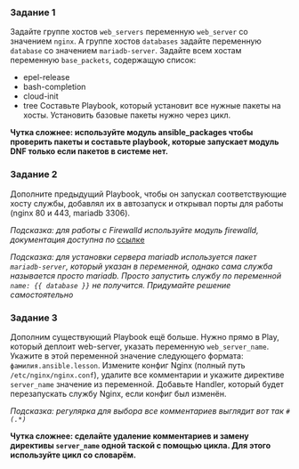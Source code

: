 ### Задание 1
Задайте группе хостов `web_servers` переменную `web_server` со значением `nginx`.
А группе хостов `databases` задайте переменную `database` со значением `mariadb-server`.
Задайте всем хостам переменную `base_packets`, содержащую список:
  - epel-release
  - bash-completion
  - cloud-init
  - tree
Составьте Playbook, который установит все нужные пакеты на хосты. Установить базовые пакеты нужно через цикл.

**Чутка сложнее: используйте модуль ansible_packages чтобы проверить пакеты и составьте playbook, которые запускает модуль DNF только если пакетов в системе нет.**

### Задание 2
Дополните предыдущий Playbook, чтобы он запускал соответствующие хосту службы, добавлял их в автозапуск и открывал порты для работы (nginx 80 и 443, mariadb 3306).

*Подсказка: для работы с Firewalld используйте модуль firewalld, документация доступна по* [ссылке](https://docs.ansible.com/ansible/latest/collections/ansible/posix/firewalld_module.html)

*Подсказка: для установки сервера mariadb используется пакет `mariadb-server`, который указан в переменной, однако сама служба называется просто mariadb. Просто запустить службу по переменной `name: {{ database }}` не получится. Придумайте решение самостоятельно*

### Задание 3
Дополним существующий Playbook ещё больше. Нужно прямо в Play, который деплоит web-server, указать переменную `web_server_name`. Укажите в этой переменной значение следующего формата: `фамилия.ansible.lesson`.
Измените конфиг Nginx (полный путь `/etc/nginx/nginx.conf`), удалите все комментарии и укажите директиве `server_name` значение из переменной. Добавьте Handler, который будет перезапускать службу Nginx, если конфиг был изменён.

*Подсказка: регулярка для выбора все комментариев выглядит вот так `#(.*)`*

**Чутка сложнее: сделайте удаление комментариев и замену директивы `server_name` одной таской с помощью цикла. Для этого используйте цикл со словарём.**